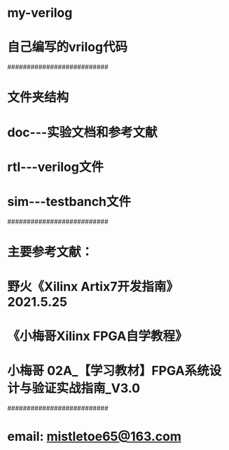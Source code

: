 # my-verilog
# 自己编写的vrilog代码
##########################
# 文件夹结构
# doc---实验文档和参考文献
# rtl---verilog文件
# sim---testbanch文件
##########################
# 主要参考文献：
# 野火《Xilinx Artix7开发指南》2021.5.25
# 《小梅哥Xilinx FPGA自学教程》
# 小梅哥 02A_【学习教材】FPGA系统设计与验证实战指南_V3.0
##########################
# email: mistletoe65@163.com
